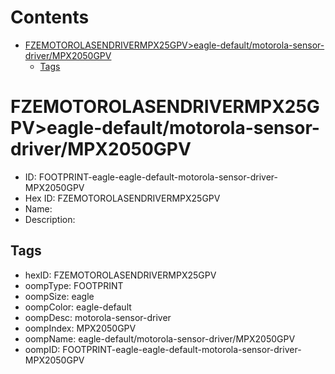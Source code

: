 



Contents
========

* [FZEMOTOROLASENDRIVERMPX25GPV>eagle-default/motorola-sensor-driver/MPX2050GPV](#fzemotorolasendrivermpx25gpveagle-defaultmotorola-sensor-drivermpx2050gpv)
	* [Tags](#tags)

# FZEMOTOROLASENDRIVERMPX25GPV>eagle-default/motorola-sensor-driver/MPX2050GPV

- ID: FOOTPRINT-eagle-eagle-default-motorola-sensor-driver-MPX2050GPV
- Hex ID: FZEMOTOROLASENDRIVERMPX25GPV
- Name: 
- Description: 

## Tags

- hexID: FZEMOTOROLASENDRIVERMPX25GPV
- oompType: FOOTPRINT
- oompSize: eagle
- oompColor: eagle-default
- oompDesc: motorola-sensor-driver
- oompIndex: MPX2050GPV
- oompName: eagle-default/motorola-sensor-driver/MPX2050GPV
- oompID: FOOTPRINT-eagle-eagle-default-motorola-sensor-driver-MPX2050GPV
